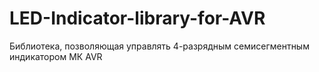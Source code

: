 # LED-Indicator-library-for-AVR
 Библиотека, позволяющая управлять 4-разрядным семисегментным индикатором МК AVR
